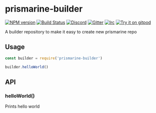 # prismarine-builder
[![NPM version](https://img.shields.io/npm/v/prismarine-builder.svg)](http://npmjs.com/package/prismarine-builder)
[![Build Status](https://github.com/PrismarineJS/prismarine-builder/workflows/CI/badge.svg)](https://github.com/PrismarineJS/prismarine-builder/actions?query=workflow%3A%22CI%22)
[![Discord](https://img.shields.io/badge/chat-on%20discord-brightgreen.svg)](https://discord.gg/GsEFRM8)
[![Gitter](https://img.shields.io/badge/chat-on%20gitter-brightgreen.svg)](https://gitter.im/PrismarineJS/general)
[![Irc](https://img.shields.io/badge/chat-on%20irc-brightgreen.svg)](https://irc.gitter.im/)
[![Try it on gitpod](https://img.shields.io/badge/try-on%20gitpod-brightgreen.svg)](https://gitpod.io/#https://github.com/PrismarineJS/prismarine-builder)

A builder repository to make it easy to create new prismarine repo

## Usage

```js
const builder = require('prismarine-builder')

builder.helloWorld()
```

## API

### helloWorld()

Prints hello world
